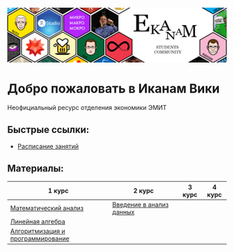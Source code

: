 ![alt text](assets/cover.png)
# Добро пожаловать в Иканам Вики

Неофициальный ресурс отделения экономики ЭМИТ

## Быстрые ссылки:
- [Расписание занятий](schedule.md)

## Материалы:
| 1 курс | 2 курс | 3 курс | 4 курс |
| -------- | -------- | -------- | -------- |
| [Математический анализ](courses/index.md) | [Введение в анализ данных](courses/index.md) |
| [Линейная алгебра](courses/index.md) |  |
| [Алгоритмизация и программирование](courses/Алгоритмизация_и_программирование/index.md) | | |

